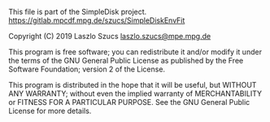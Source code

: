
 This file is part of the SimpleDisk project.
 https://gitlab.mpcdf.mpg.de/szucs/SimpleDiskEnvFit
 
 Copyright (C) 2019 Laszlo Szucs <laszlo.szucs@mpe.mpg.de>
 
 This program is free software; you can redistribute it and/or
 modify it under the terms of the GNU General Public License as
 published by the Free Software Foundation; version 2 of the License.
 
 This program is distributed in the hope that it will be useful,
 but WITHOUT ANY WARRANTY; without even the implied warranty of
 MERCHANTABILITY or FITNESS FOR A PARTICULAR PURPOSE.  See the
 GNU General Public License for more details.
